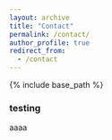 ```yaml
---
layout: archive
title: "Contact"
permalink: /contact/
author_profile: true
redirect_from:
  - /contact
---
```


{% include base_path %}

### testing
aaaa
